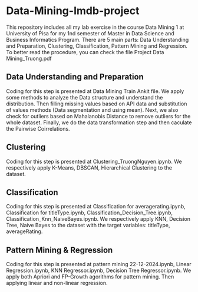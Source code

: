 # Data-Mining-Imdb-project
This repository includes all my lab exercise in the course Data Mining 1 at University of Pisa for my 1nd semester of Master in Data Science and Business Informatics Program. There are 5 main parts: Data Understanding and Preparation, Clustering, Classification, Pattern Mining and Regression.
To better read the procedure, you can check the file Project Data Mining_Truong.pdf
## Data Understanding and Preparation
Coding for this step is presented at Data Mining Train Ankit file. 
We apply some methods to analyze the Data structure and understand the distribution. 
Then filling missing values based on API data and substitution of values methods (Data segmentation and using mean). 
Next, we also check for outliers based on Mahalanobis Distance to remove outliers for the whole dataset.
Finally, we do the data transformation step and then caculate the Pairwise Coirrelations.

## Clustering 
Coding for this step is presented at Clustering_TruongNguyen.ipynb.
We respectively apply K-Means, DBSCAN, Hierarchical Clustering to the dataset.
## Classification
Coding for this step is presented at Classification for averagerating.ipynb, Classification for titleType.ipynb, Classification_Decision_Tree.ipynb, Classification_Knn_NaiveBayes.ipynb.
We respectively apply KNN, Decision Tree, Naive Bayes to the dataset with the target variables: titleType, averageRating.
## Pattern Mining & Regression
Coding for this step is presented at pattern mining 22-12-2024.ipynb, Linear Regression.ipynb, KNN Regressor.ipynb, Decision Tree Regressor.ipynb.
We apply both Apriori and FP-Growth agorithms for pattern mining.
Then applying linear and non-linear regression.
